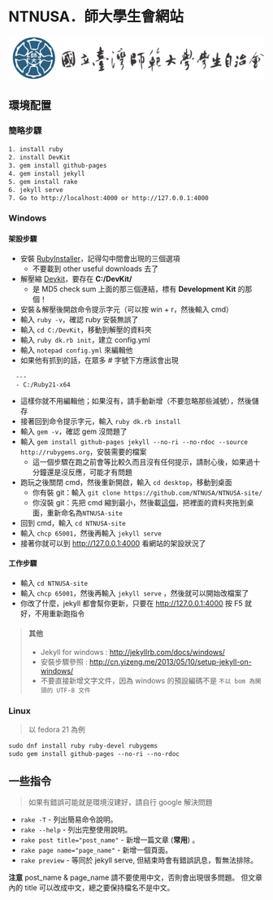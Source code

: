 # NTNUSA．師大學生會網站
![NTNUSA](image/head.png "NTNUSA")

## 環境配置

### 簡略步驟

````
1. install ruby
2. install DevKit
3. gem install github-pages
4. gem install jekyll
5. gem install rake
6. jekyll serve
7. Go to http://localhost:4000 or http://127.0.0.1:4000
````


### Windows

#### 架設步驟
+ 安裝 [RubyInstaller](http://rubyinstaller.org/downloads/)，記得勾中間會出現的三個選項
  + 不要載到 other useful downloads 去了
+ 解壓縮 [Devkit](http://rubyinstaller.org/downloads/)，要存在 **C:/DevKit/**
  + 是 MD5 check sum 上面的那三個連結，標有 **Development Kit** 的那個！
+ 安裝＆解壓後開啟命令提示字元（可以按 win + r，然後輸入 cmd）
+ 輸入 `ruby -v`，確認 ruby 安裝無誤了
+ 輸入 `cd C:/DevKit`，移動到解壓的資料夾
+ 輸入 `ruby dk.rb init`，建立 config.yml
+ 輸入 `notepad config.yml` 來編輯他
+ 如果他有抓到的話，在眾多 # 字號下方應該會出現
```
  ---
  - C:/Ruby21-x64
```
+ 這樣你就不用編輯他；如果沒有，請手動新增（不要忽略那些減號），然後儲存
+ 接著回到命令提示字元，輸入 `ruby dk.rb install`
+ 輸入 `gem -v`，確認 gem 沒問題了
+ 輸入 `gem install github-pages jekyll --no-ri --no-rdoc --source http://rubygems.org`，安裝需要的檔案
  + 這一個步驟在跑之前會等比較久而且沒有任何提示，請耐心後，如果過十分鐘還是沒反應，可能才有問題
+ 跑玩之後關閉 cmd，然後重新開啟，輸入 `cd desktop`，移動到桌面
  + 你有裝 git：輸入 `git clone https://github.com/NTNUSA/NTNUSA-site/`
  + 你沒裝 git：先把 cmd 縮到最小，然後載[這個](https://github.com/NTNUSA/NTNUSA-site/archive/master.zip)，把裡面的資料夾拖到桌面，重新命名為`NTNUSA-site`
+ 回到 cmd，輸入 `cd NTNUSA-site`
+ 輸入 `chcp 65001`，然後再輸入 `jekyll serve`
+ 接著你就可以到 http://127.0.0.1:4000 看網站的架設狀況了

#### 工作步驟
+ 輸入 `cd NTNUSA-site`
+ 輸入 `chcp 65001`，然後再輸入 `jekyll serve` ，然後就可以開始改檔案了
+ 你改了什麼，jekyll 都會幫你更新，只要在 http://127.0.0.1:4000 按 F5 就好，不用重新跑指令

> #### 其他
> + Jekyll for windows : http://jekyllrb.com/docs/windows/
> + 安裝步驟參照 : http://cn.yizeng.me/2013/05/10/setup-jekyll-on-windows/
> + 不要直接新增文字文件，因為 windows 的預設編碼不是 `不以 bom 為開頭的 UTF-8 文件`

<!--### Mac OS X-->

### Linux
> 以 fedora 21 為例

```
sudo dnf install ruby ruby-devel rubygems
sudo gem install github-pages --no-ri --no-rdoc
```

## 一些指令
> 如果有錯誤可能就是環境沒建好，請自行 google 解決問題

+ `rake -T` - 列出簡易命令說明。
+ `rake --help` - 列出完整使用說明。
+ `rake post title="post_name"` - 新增一篇文章 (**常用**) 。
+ `rake page name="page_name"` - 新增一個頁面。
+ `rake preview` - 等同於 jekyll serve, 但結束時會有錯誤訊息，暫無法排除。

**注意** post\_name & page\_name 請不要使用中文，否則會出現很多問題。
但文章內的 title 可以改成中文，總之要保持檔名不是中文。
